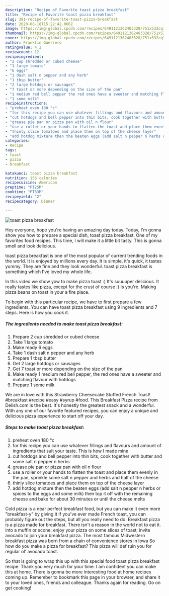 ```yaml
---
description: "Recipe of Favorite toast pizza breakfast"
title: "Recipe of Favorite toast pizza breakfast"
slug: 381-recipe-of-favorite-toast-pizza-breakfast
date: 2020-08-18T15:22:42.066Z
image: https://img-global.cpcdn.com/recipes/6491121362403328/751x532cq70/toast-pizza-breakfast-recipe-main-photo.jpg
thumbnail: https://img-global.cpcdn.com/recipes/6491121362403328/751x532cq70/toast-pizza-breakfast-recipe-main-photo.jpg
cover: https://img-global.cpcdn.com/recipes/6491121362403328/751x532cq70/toast-pizza-breakfast-recipe-main-photo.jpg
author: Franklin Guerrero
ratingvalue: 4.2
reviewcount: 12
recipeingredient:
- "2 cup shredded or cubed cheese"
- "1 large tomato"
- "6 eggs"
- "1 dash salt n pepper and any herb"
- "1 tbsp butter"
- "2 large hotdogs or sausages"
- "7 toast or more depending on the size of the pan"
- "1 medium red bell pepper the red ones have a sweeter and matching flavour with hotdogs"
- "1 some milk"
recipeinstructions:
- "preheat oven 180 °c"
- "for this recipe you can use whatever fillings and flavours and amount of ingredients that suit your taste.  This is how I made mine"
- "cut hotdogs and bell pepper into thin bits, cook together with butter and some salt n pepper n herbs"
- "grease pie pan or pizza pan with oil n flour"
- "use a roller or your hands to flatten the toast and place them evenly in the pan, sprinkle some salt n pepper and herbs and half of the cheese"
- "thinly slice tomatoes and place them on top of the cheese layer"
- "add hotdog mixture then the beaten eggs (add salt n pepper n herbs or spices to the eggs and some milk) then top it off with the remaining cheese and bake for about 30 minutes or until the cheese melts"
categories:
- Recipe
tags:
- toast
- pizza
- breakfast

katakunci: toast pizza breakfast 
nutrition: 156 calories
recipecuisine: American
preptime: "PT25M"
cooktime: "PT33M"
recipeyield: "2"
recipecategory: Dinner

---
```



![toast pizza breakfast](https://img-global.cpcdn.com/recipes/6491121362403328/751x532cq70/toast-pizza-breakfast-recipe-main-photo.jpg)

Hey everyone, hope you're having an amazing day today. Today, I'm gonna show you how to prepare a special dish, toast pizza breakfast. One of my favorites food recipes. This time, I will make it a little bit tasty. This is gonna smell and look delicious.

toast pizza breakfast is one of the most popular of current trending foods in the world. It is enjoyed by millions every day. It is simple, it's quick, it tastes yummy. They are fine and they look wonderful. toast pizza breakfast is something which I've loved my whole life.

In this video we show yow to make pizza toast :) It&#39;s suuuuper delicious. It really tastes like pizza, except for the crust of course :) Is you&#39;re. Making pizza beans on toast in your a fire place.


To begin with this particular recipe, we have to first prepare a few ingredients. You can have toast pizza breakfast using 9 ingredients and 7 steps. Here is how you cook it.

<!--inarticleads1-->

##### The ingredients needed to make toast pizza breakfast:

1. Prepare 2 cup shredded or cubed cheese
1. Take 1 large tomato
1. Make ready 6 eggs
1. Take 1 dash salt n pepper and any herb
1. Prepare 1 tbsp butter
1. Get 2 large hotdogs or sausages
1. Get 7 toast or more depending on the size of the pan
1. Make ready 1 medium red bell pepper, the red ones have a sweeter and matching flavour with hotdogs
1. Prepare 1 some milk


We are in love with this Strawberry Cheesecake Stuffed French Toast! #breakfast #recipe #easy #syrup #food. This Breakfast Pizza recipe from Delish.com is the best. It&#39;s honestly the greatest snack and a wonderful. With any one of our favorite featured recipes, you can enjoy a unique and delicious pizza experience to start off your day. 

<!--inarticleads2-->

##### Steps to make toast pizza breakfast:

1. preheat oven 180 °c
1. for this recipe you can use whatever fillings and flavours and amount of ingredients that suit your taste.  This is how I made mine
1. cut hotdogs and bell pepper into thin bits, cook together with butter and some salt n pepper n herbs
1. grease pie pan or pizza pan with oil n flour
1. use a roller or your hands to flatten the toast and place them evenly in the pan, sprinkle some salt n pepper and herbs and half of the cheese
1. thinly slice tomatoes and place them on top of the cheese layer
1. add hotdog mixture then the beaten eggs (add salt n pepper n herbs or spices to the eggs and some milk) then top it off with the remaining cheese and bake for about 30 minutes or until the cheese melts


Cold pizza is a near perfect breakfast food, but you can make it even more &#34;breakfast-y&#34; by giving it If you&#39;ve ever made French toast, you can probably figure out the steps, but all you really need to do. Breakfast pizza is a pizza made for breakfast. There isn&#39;t a reason in the world not to eat it. into a muffin or scone; enjoy your pizza on some slices of toast; invite avocado to join your breakfast pizza. The most famous Midwestern breakfast pizza was born from a chain of convenience stores in Iowa So how do you make a pizza for breakfast? This pizza will def ruin you for regular ol&#39; avocado toast. 

So that is going to wrap this up with this special food toast pizza breakfast recipe. Thank you very much for your time. I am confident you can make this at home. There is gonna be more interesting food at home recipes coming up. Remember to bookmark this page in your browser, and share it to your loved ones, friends and colleague. Thanks again for reading. Go on get cooking!
